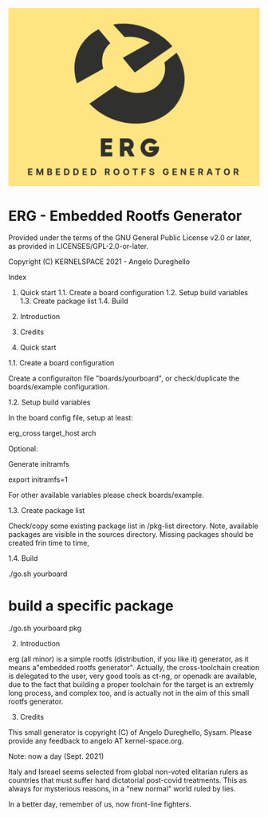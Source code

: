 ![alt text](resources/logo.png)

# ERG - Embedded Rootfs Generator



Provided under the terms of the GNU General Public License v2.0 or later,
as provided in LICENSES/GPL-2.0-or-later.

Copyright (C) KERNELSPACE 2021 - Angelo Dureghello



Index

1. Quick start
   1.1. Create a board configuration
   1.2. Setup build variables
   1.3. Create package list
   1.4. Build
2. Introduction
3. Credits


1. Quick start

1.1. Create a board configuration

Create a configuraiton file "boards/yourboard", or check/duplicate the
boards/example configuration.


1.2. Setup build variables

In the board config file, setup at least:

  erg_cross
  target_host
  arch

Optional:

Generate initramfs

  export initramfs=1

For other available variables please check boards/example.

1.3. Create package list

Check/copy some existing package list in /pkg-list directory.
Note, available packages are visible in the sources directory. Missing
packages should be created frin time to time,

1.4. Build

./go.sh yourboard

# build a specific package

./go.sh yourboard pkg


2. Introduction

erg (all minor) is a simple rootfs (distribution, if you like it) generator,
as it means a"embedded rootfs generator". Actually, the cross-toolchain creation
is delegated to the user, very good tools as ct-ng, or openadk are available,
due to the fact that building a proper toolchain for the target is an extremly
long process, and complex too, and is actually not in the aim of this small
rootfs generator.


3. Credits

This small generator is copyright (C) of Angelo Dureghello, Sysam.
Please provide any feedback to angelo AT kernel-space.org.

Note: now a day (Sept. 2021)

Italy and Isreael seems selected from global non-voted elitarian rulers
as countries that must suffer hard dictatorial post-covid treatments.
This as always for mysterious reasons, in a "new normal" world ruled by lies.

In a better day, remember of us, now front-line fighters.

